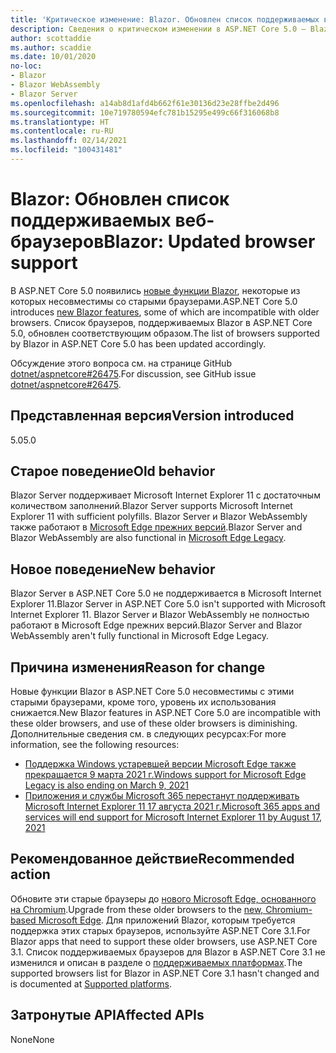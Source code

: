```yaml
---
title: 'Критическое изменение: Blazor. Обновлен список поддерживаемых веб-браузеров'
description: Сведения о критическом изменении в ASP.NET Core 5.0 — Blazor. Обновлен список поддерживаемых веб-браузеров
author: scottaddie
ms.author: scaddie
ms.date: 10/01/2020
no-loc:
- Blazor
- Blazor WebAssembly
- Blazor Server
ms.openlocfilehash: a14ab8d1afd4b662f61e30136d23e28ffbe2d496
ms.sourcegitcommit: 10e719780594efc781b15295e499c66f316068b8
ms.translationtype: HT
ms.contentlocale: ru-RU
ms.lasthandoff: 02/14/2021
ms.locfileid: "100431481"
---
```

# <a name="blazor-updated-browser-support"></a><span data-ttu-id="f07eb-103">Blazor: Обновлен список поддерживаемых веб-браузеров</span><span class="sxs-lookup"><span data-stu-id="f07eb-103">Blazor: Updated browser support</span></span>

<span data-ttu-id="f07eb-104">В ASP.NET Core 5.0 появились [новые функции Blazor](https://github.com/dotnet/aspnetcore/issues/21514), некоторые из которых несовместимы со старыми браузерами.</span><span class="sxs-lookup"><span data-stu-id="f07eb-104">ASP.NET Core 5.0 introduces [new Blazor features](https://github.com/dotnet/aspnetcore/issues/21514), some of which are incompatible with older browsers.</span></span> <span data-ttu-id="f07eb-105">Список браузеров, поддерживаемых Blazor в ASP.NET Core 5.0, обновлен соответствующим образом.</span><span class="sxs-lookup"><span data-stu-id="f07eb-105">The list of browsers supported by Blazor in ASP.NET Core 5.0 has been updated accordingly.</span></span>

<span data-ttu-id="f07eb-106">Обсуждение этого вопроса см. на странице GitHub [dotnet/aspnetcore#26475](https://github.com/dotnet/aspnetcore/issues/26475).</span><span class="sxs-lookup"><span data-stu-id="f07eb-106">For discussion, see GitHub issue [dotnet/aspnetcore#26475](https://github.com/dotnet/aspnetcore/issues/26475).</span></span>

## <a name="version-introduced"></a><span data-ttu-id="f07eb-107">Представленная версия</span><span class="sxs-lookup"><span data-stu-id="f07eb-107">Version introduced</span></span>

<span data-ttu-id="f07eb-108">5.0</span><span class="sxs-lookup"><span data-stu-id="f07eb-108">5.0</span></span>

## <a name="old-behavior"></a><span data-ttu-id="f07eb-109">Старое поведение</span><span class="sxs-lookup"><span data-stu-id="f07eb-109">Old behavior</span></span>

<span data-ttu-id="f07eb-110">Blazor Server поддерживает Microsoft Internet Explorer 11 с достаточным количеством заполнений.</span><span class="sxs-lookup"><span data-stu-id="f07eb-110">Blazor Server supports Microsoft Internet Explorer 11 with sufficient polyfills.</span></span> <span data-ttu-id="f07eb-111">Blazor Server и Blazor WebAssembly также работают в [Microsoft Edge прежних версий](https://support.microsoft.com/help/4533505/what-is-microsoft-edge-legacy).</span><span class="sxs-lookup"><span data-stu-id="f07eb-111">Blazor Server and Blazor WebAssembly are also functional in [Microsoft Edge Legacy](https://support.microsoft.com/help/4533505/what-is-microsoft-edge-legacy).</span></span>

## <a name="new-behavior"></a><span data-ttu-id="f07eb-112">Новое поведение</span><span class="sxs-lookup"><span data-stu-id="f07eb-112">New behavior</span></span>

<span data-ttu-id="f07eb-113">Blazor Server в ASP.NET Core 5.0 не поддерживается в Microsoft Internet Explorer 11.</span><span class="sxs-lookup"><span data-stu-id="f07eb-113">Blazor Server in ASP.NET Core 5.0 isn't supported with Microsoft Internet Explorer 11.</span></span> <span data-ttu-id="f07eb-114">Blazor Server и Blazor WebAssembly не полностью работают в Microsoft Edge прежних версий.</span><span class="sxs-lookup"><span data-stu-id="f07eb-114">Blazor Server and Blazor WebAssembly aren't fully functional in Microsoft Edge Legacy.</span></span>

## <a name="reason-for-change"></a><span data-ttu-id="f07eb-115">Причина изменения</span><span class="sxs-lookup"><span data-stu-id="f07eb-115">Reason for change</span></span>

<span data-ttu-id="f07eb-116">Новые функции Blazor в ASP.NET Core 5.0 несовместимы с этими старыми браузерами, кроме того, уровень их использования снижается.</span><span class="sxs-lookup"><span data-stu-id="f07eb-116">New Blazor features in ASP.NET Core 5.0 are incompatible with these older browsers, and use of these older browsers is diminishing.</span></span> <span data-ttu-id="f07eb-117">Дополнительные сведения см. в следующих ресурсах:</span><span class="sxs-lookup"><span data-stu-id="f07eb-117">For more information, see the following resources:</span></span>

* [<span data-ttu-id="f07eb-118">Поддержка Windows устаревшей версии Microsoft Edge также прекращается 9 марта 2021 г.</span><span class="sxs-lookup"><span data-stu-id="f07eb-118">Windows support for Microsoft Edge Legacy is also ending on March 9, 2021</span></span>](https://support.microsoft.com/help/4533505/what-is-microsoft-edge-legacy)
* [<span data-ttu-id="f07eb-119">Приложения и службы Microsoft 365 перестанут поддерживать Microsoft Internet Explorer 11 17 августа 2021 г.</span><span class="sxs-lookup"><span data-stu-id="f07eb-119">Microsoft 365 apps and services will end support for Microsoft Internet Explorer 11 by August 17, 2021</span></span>](/lifecycle/announcements/m365-ie11-microsoft-edge-legacy)

## <a name="recommended-action"></a><span data-ttu-id="f07eb-120">Рекомендованное действие</span><span class="sxs-lookup"><span data-stu-id="f07eb-120">Recommended action</span></span>

<span data-ttu-id="f07eb-121">Обновите эти старые браузеры до [нового Microsoft Edge, основанного на Chromium](https://www.microsoft.com/edge).</span><span class="sxs-lookup"><span data-stu-id="f07eb-121">Upgrade from these older browsers to the [new, Chromium-based Microsoft Edge](https://www.microsoft.com/edge).</span></span> <span data-ttu-id="f07eb-122">Для приложений Blazor, которым требуется поддержка этих старых браузеров, используйте ASP.NET Core 3.1.</span><span class="sxs-lookup"><span data-stu-id="f07eb-122">For Blazor apps that need to support these older browsers, use ASP.NET Core 3.1.</span></span> <span data-ttu-id="f07eb-123">Список поддерживаемых браузеров для Blazor в ASP.NET Core 3.1 не изменился и описан в разделе о [поддерживаемых платформах](/aspnet/core/blazor/supported-platforms?view=aspnetcore-3.1).</span><span class="sxs-lookup"><span data-stu-id="f07eb-123">The supported browsers list for Blazor in ASP.NET Core 3.1 hasn't changed and is documented at [Supported platforms](/aspnet/core/blazor/supported-platforms?view=aspnetcore-3.1).</span></span>

## <a name="affected-apis"></a><span data-ttu-id="f07eb-124">Затронутые API</span><span class="sxs-lookup"><span data-stu-id="f07eb-124">Affected APIs</span></span>

<span data-ttu-id="f07eb-125">None</span><span class="sxs-lookup"><span data-stu-id="f07eb-125">None</span></span>

<!--

### Category

ASP.NET Core

### Affected APIs

Not detectable via API analysis

-->
